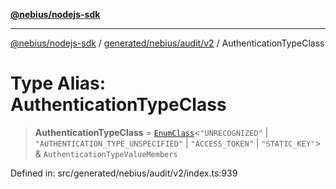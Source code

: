 [**@nebius/nodejs-sdk**](../../../../../README.md)

---

[@nebius/nodejs-sdk](../../../../../README.md) / [generated/nebius/audit/v2](../README.md) / AuthenticationTypeClass

# Type Alias: AuthenticationTypeClass

> **AuthenticationTypeClass** = [`EnumClass`](../../../../../runtime/protos/enum/type-aliases/EnumClass.md)\<`"UNRECOGNIZED"` \| `"AUTHENTICATION_TYPE_UNSPECIFIED"` \| `"ACCESS_TOKEN"` \| `"STATIC_KEY"`\> & `AuthenticationTypeValueMembers`

Defined in: src/generated/nebius/audit/v2/index.ts:939
